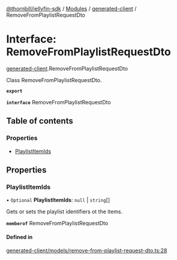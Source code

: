 [@thornbill/jellyfin-sdk](../README.md) / [Modules](../modules.md) / [generated-client](../modules/generated_client.md) / RemoveFromPlaylistRequestDto

# Interface: RemoveFromPlaylistRequestDto

[generated-client](../modules/generated_client.md).RemoveFromPlaylistRequestDto

Class RemoveFromPlaylistRequestDto.

**`export`**

**`interface`** RemoveFromPlaylistRequestDto

## Table of contents

### Properties

- [PlaylistItemIds](generated_client.RemoveFromPlaylistRequestDto.md#playlistitemids)

## Properties

### PlaylistItemIds

• `Optional` **PlaylistItemIds**: ``null`` \| `string`[]

Gets or sets the playlist identifiers ot the items.

**`memberof`** RemoveFromPlaylistRequestDto

#### Defined in

[generated-client/models/remove-from-playlist-request-dto.ts:28](https://github.com/thornbill/jellyfin-sdk-typescript/blob/03092f3/src/generated-client/models/remove-from-playlist-request-dto.ts#L28)
